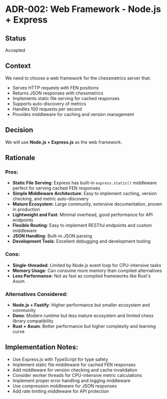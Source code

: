 # ADR-002: Web Framework - Node.js + Express

## Status
Accepted

## Context
We need to choose a web framework for the chessmetrics server that:
- Serves HTTP requests with FEN positions
- Returns JSON responses with chessmetrics
- Implements static file serving for cached responses
- Supports auto-discovery of metrics
- Handles 100 requests per second
- Provides middleware for caching and version management

## Decision
We will use **Node.js + Express.js** as the web framework.

## Rationale

### Pros:
- **Static File Serving**: Express has built-in `express.static()` middleware perfect for serving cached FEN responses
- **Simple Middleware Architecture**: Easy to implement caching, version checking, and metric auto-discovery
- **Mature Ecosystem**: Large community, extensive documentation, proven in production
- **Lightweight and Fast**: Minimal overhead, good performance for API endpoints
- **Flexible Routing**: Easy to implement RESTful endpoints and custom middleware
- **JSON Handling**: Built-in JSON parsing
- **Development Tools**: Excellent debugging and development tooling

### Cons:
- **Single-threaded**: Limited by Node.js event loop for CPU-intensive tasks
- **Memory Usage**: Can consume more memory than compiled alternatives
- **Less Performance**: Not as fast as compiled frameworks like Rust's Axum

### Alternatives Considered:
- **Node.js + Fastify**: Higher performance but smaller ecosystem and community
- **Deno**: Modern runtime but less mature ecosystem and limited chess library compatibility
- **Rust + Axum**: Better performance but higher complexity and learning curve

## Implementation Notes:
- Use Express.js with TypeScript for type safety
- Implement static file middleware for cached FEN responses
- Add middleware for version checking and cache invalidation
- Consider worker threads for CPU-intensive metric calculations
- Implement proper error handling and logging middleware
- Use compression middleware for JSON responses
- Add rate limiting middleware for API protection
